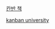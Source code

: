 [칸반 책](https://product.kyobobook.co.kr/detail/S000001033003)

[kanban university](https://kanban.university/kanban-guide/)

